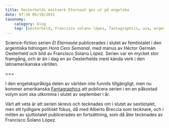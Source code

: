 ```yaml
---
title: Oesterhelds mästverk Eternaut ges ut på engelska
date: 07:30 05/19/2015
taxonomy:
    category: blog
    tag: [oesterheld, francisco solano lópez, fantagraphics, usa, argentina]
---
```


Science-fiction serien _El Eternauta_ publicerades i slutet av femtiotalet i den argentiska tidningen _Hora Cero Semanal_, med manus av  Héctor Germán Oesterheld och bild av Francisco Solano López. Serien var en mycket stor framgång, och är än i dag en av Oesterhelds mest kända verk i den latinamerikanska världen.

===

I den engelskspråkiga delen av världen inte funnits tillgängligt, men nu kommer amerikanska [Fantagraphics](http://www.fantagraphics.com/eternaut/) att publicera serien i en en påkostad volym som ska utkomma i slutet av september i år.

Värt att veta är att serien skrevs och tecknades om i slutet av sextiotalet, men ett tydligare politiskt fokus, då med Alberto Breccia som tecknare, och i mitten av sjuttiotalet publicerades en fortsättning, som då åter tecknades av  Francisco Solano López.
